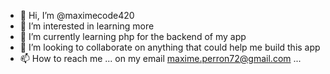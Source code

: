 - 👋 Hi, I’m @maximecode420
- 👀 I’m interested in learning more
- 🌱 I’m currently learning php for the backend of my app
- 💞️ I’m looking to collaborate on anything that could help me build this app
- 📫 How to reach me ... on my email maxime.perron72@gmail.com  ... 

<!---
maximecode420/maximecode420 is a ✨ special ✨ repository because its `README.md` (this file) appears on your GitHub profile.
You can click the Preview link to take a look at your changes.
--->
